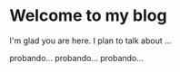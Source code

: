 # Welcome to my blog

I'm glad you are here. I plan to talk about ...

probando... probando... probando...
